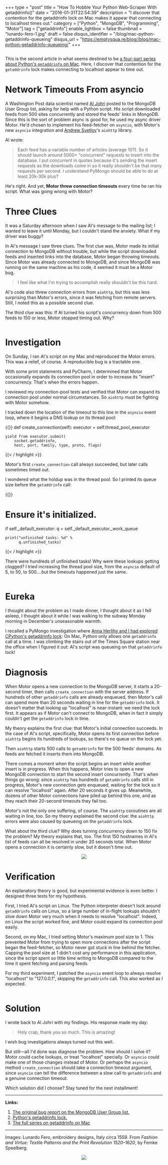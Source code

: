 +++
type = "post"
title = "How To Hobble Your Python Web-Scraper With getaddrinfo()"
date = "2016-01-31T22:54:39"
description = "I discover that contention for the getaddrinfo lock on Mac makes it appear that connecting to localhost times out."
category = ["Python", "MongoDB", "Programming", "Motor"]
tag = ["getaddrinfo"]
enable_lightbox = false
thumbnail = "lunardo-fero-1.jpg"
draft = false
disqus_identifier = "/blog/mac-python-getaddrinfo-queueing"
disqus_url = "https://emptysqua.re/blog//blog/mac-python-getaddrinfo-queueing/"
+++

<p><img alt="" src="medieval.jpg"/></p>
<p>This is the second article in what seems destined to be <a href="/getaddrinfo-on-macosx">a four-part series about Python's <code>getaddrinfo</code> on Mac</a>. Here, I discover that contention for the <code>getaddrinfo</code> lock makes connecting to localhost appear to time out.</p>
<h1 id="network-timeouts-from-asyncio">Network Timeouts From asyncio</h1>
<p>A Washington Post data scientist named <a href="https://twitter.com/aljohri">Al Johri</a> posted to the MongoDB User Group list, asking for help with a Python script. His script downloaded feeds from 500 sites concurrently and stored the feeds' links in MongoDB. Since this is the sort of problem async is good for, he used my async driver Motor. He'd chosen to implement his feed-fetcher on <code>asyncio</code>, with Motor's new <code>asyncio</code> integration and <a href="https://twitter.com/andrew_svetlov">Andrew Svetlov</a>'s <code>aiohttp</code> library.</p>
<p>Al wrote:</p>
<blockquote>
<p>Each feed has a variable number of articles (average 10?). So it should launch around 5000+ "concurrent" requests to insert into the database. I put concurrent in quotes because it's sending the insert requests as the downloads come in so it really shouldn't be that many requests per second. I understand PyMongo should be able to do at least 20k-30k plus?</p>
</blockquote>
<p>He's right. And yet, <strong>Motor threw connection timeouts</strong> every time he ran his script. What was going wrong with Motor?</p>
<h1 id="three-clues">Three Clues</h1>
<p>It was a Saturday afternoon when I saw Al's message to the mailing list; I wanted to leave it until Monday, but I couldn't stand the anxiety. What if my driver was buggy?</p>
<p>In Al's message I saw three clues. The first clue was, Motor made its initial connection to MongoDB without trouble, but while the script downloaded feeds and inserted links into the database, Motor began throwing timeouts. Since Motor was already connected to MongoDB, and since MongoDB was running on the same machine as his code, it seemed it must be a Motor bug.</p>
<blockquote>
<p>I feel like what I'm trying to accomplish really shouldn't be this hard.</p>
</blockquote>
<p>Al's code also threw connection errors from <code>aiohttp</code>, but this was less surprising than Motor's errors, since it was fetching from remote servers. Still, I noted this as a possible second clue.</p>
<p>The third clue was this: If Al turned his script's concurrency down from 500 feeds to 150 or less, Motor stopped timing out. Why?</p>
<p><img alt="" src="lunardo-fero-1.jpg"/></p>
<h1 id="investigation">Investigation</h1>
<p>On Sunday, I ran Al's script on my Mac and reproduced the Motor errors. This was a relief, of course. A reproducible bug is a tractable one.</p>
<p>With some print statements and PyCharm, I determined that Motor occasionally expands its connection pool in order to increase its "insert" concurrency. That's when the errors happen.</p>
<p>I reviewed my connection-pool tests and verified that Motor can expand its connection pool under normal circumstances. So <code>aiohttp</code> must be fighting with Motor somehow.</p>
<p>I tracked down the location of the timeout to this line in the <code>asyncio</code> event loop, where it begins a DNS lookup on its thread pool:</p>

{{<highlight python3>}}
def create_connection(self):
    executor = self.thread_pool_executor

    yield from executor.submit(
        socket.getaddrinfo, 
        host, port, family, type, proto, flags)
{{< / highlight >}}

<p>Motor's first <code>create_connection</code> call always succeeded, but later calls sometimes timed out.</p>
<p>I wondered what the holdup was in the thread pool. So I printed its queue size before the <code>getaddrinfo</code> call:</p>

{{<highlight c>}}
# Ensure it's initialized.
if self._default_executor:
    q = self._default_executor._work_queue

    print("unfinished tasks: %d" % 
          q.unfinished_tasks)
{{< / highlight >}}

<p>There were hundreds of unfinished tasks! Why were these lookups getting clogged? I tried increasing the thread pool size, from the <code>asyncio</code> default of 5, to 50, to 500....but the timeouts happened just the same.</p>
<p><img alt="" src="lunardo-fero-3.jpg"/></p>
<h1 id="eureka">Eureka</h1>
<p>I thought about the problem as I made dinner, I thought about it as I fell asleep, I thought about it while I was walking to the subway Monday morning in December's unseasonable warmth.</p>
<p>I recalled a PyMongo investigation where <a href="/getaddrinfo-deadlock/">Anna Herlihy and I had explored CPython's getaddrinfo lock</a>: On Mac, Python only allows one <code>getaddrinfo</code> call at a time. I was climbing the stairs out of the Times Square station near the office when I figured it out: Al's script was queueing on that <code>getaddrinfo</code> lock!</p>
<h1 id="diagnosis">Diagnosis</h1>
<p>When Motor opens a new connection to the MongoDB server, it starts a 20-second timer, then calls <code>create_connection</code> with the server address. If hundreds of other <code>getaddrinfo</code> calls are already enqueued, then Motor's call can spend more than 20 seconds waiting in line for the <code>getaddrinfo</code> lock. It doesn't matter that looking up "localhost" is near-instant: we need the lock first. It appears as if Motor can't connect to MongoDB, when in fact it simply couldn't get the <code>getaddrinfo</code> lock in time.</p>
<p>My theory explains the first clue: that Motor's initial connection succeeds. 
In the case of Al's script, specifically, Motor opens its first connection before <code>aiohttp</code> begins its hundreds of lookups, so there's no queue on the lock yet.</p>
<p>Then <code>aiohttp</code> starts 500 calls to <code>getaddrinfo</code> for the 500 feeds' domains. As feeds are fetched it inserts them into MongoDB.</p>
<p>There comes a moment when the script begins an insert while another insert is in progress. When this happens, Motor tries to open a new MongoDB connection to start the second insert concurrently. That's when things go wrong: since <code>aiohttp</code> has hundreds of <code>getaddrinfo</code> calls still in progress, Motor's new connection gets enqueued, waiting for the lock so it can resolve "localhost" again. After 20 seconds it gives up. Meanwhile, dozens of other Motor connections have piled up behind this one, and as they reach their 20-second timeouts they fail too.</p>
<p>Motor's not the only one suffering, of course. The <code>aiohttp</code> coroutines are all waiting in line, too. So my theory explained the second clue: the <code>aiohttp</code> errors were also caused by queueing on the <code>getaddrinfo</code> lock.</p>
<p>What about the third clue? Why does turning concurrency down to 150 fix the problem? My theory explains that, too. The first 150 hostnames in Al's list of feeds can all be resolved in under 20 seconds total. When Motor opens a connection it is certainly slow, but it doesn't time out.</p>
<p style="text-align: center"><img src="lunardo-fero-5.jpg" style="max-width: 300px; margin:auto"/></p>
<h1 id="verification">Verification</h1>
<p>An explanatory theory is good, but experimental evidence is even better. I designed three tests for my hypothesis.</p>
<p>First, I tried Al's script on Linux. The Python interpreter doesn't lock around <code>getaddrinfo</code> calls on Linux, so a large number of in-flight lookups shouldn't slow down Motor very much when it needs to resolve "localhost". Indeed, on Linux the script worked fine, and Motor could expand its connection pool easily.</p>
<p>Second, on my Mac, I tried setting Motor's maximum pool size to 1. This prevented Motor from trying to open more connections after the script began the feed-fetcher, so Motor never got stuck in line behind the fetcher. Capping the pool size at 1 didn't cost any performance in this application, since the script spent so little time writing to MongoDB compared to the time it spent fetching and parsing feeds.</p>
<p>For my third experiment, I patched the <code>asyncio</code> event loop to always resolve "localhost" to "127.0.0.1", skipping the <code>getaddrinfo</code> call. This also worked as I expected.</p>
<p><img alt="" src="lunardo-fero-2.jpg"/></p>
<h1 id="solution">Solution</h1>
<p>I wrote back to Al Johri with my findings. His response made my day:</p>
<blockquote>
<p>Holy crap, thank you so much. This is amazing!</p>
</blockquote>
<p>I wish bug investigations always turned out this well.</p>
<p>But still—all I'd done was diagnose the problem. How should I solve it? 
Motor could cache lookups, or treat "localhost" specially. Or <code>asyncio</code> could make one of those changes instead of Motor. Or perhaps the <code>asyncio</code> method <code>create_connection</code> should take a connection timeout argument, since <code>asyncio</code> can tell the difference between a slow call to <code>getaddrinfo</code> and a genuine connection timeout.</p>
<p>Which solution did I choose? Stay tuned for the next installment!</p>
<hr/>
<p><strong>Links:</strong></p>
<ol>
<li><a href="https://groups.google.com/d/topic/mongodb-user/2oK6C3BrVKI/discussion">The original bug report on the MongoDB User Group list.</a></li>
<li><a href="https://hg.python.org/cpython/file/d2b8354e87f5/Modules/socketmodule.c#l185">Python's getaddrinfo lock.</a></li>
<li><a href="/getaddrinfo-on-macosx/">The full series on getaddrinfo on Mac</a></li>
</ol>
<hr/>
<p>Images: Lunardo Fero, embroidery designs, Italy circa 1559. From <em>Fashion and Virtue: Textile Patterns and the Print Revolution 1520–1620</em>, by Femke Speelberg.</p>
<p style="text-align: center"><img src="lunardo-fero-4.jpg" style="max-width: 300px; margin:auto"/></p>
